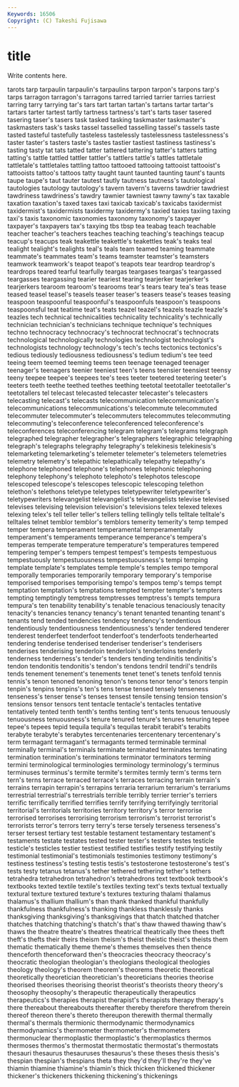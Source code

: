 ```yaml
---
Keywords: 16506 
Copyright: (C) Takeshi Fujisawa
---
```


# title

Write contents here.

tarots tarp tarpaulin tarpaulin's tarpaulins tarpon tarpon's tarpons tarp's tarps
tarragon tarragon's tarragons tarred tarried tarrier tarries tarriest tarring tarry
tarrying tar's tars tart tartan tartan's tartans tartar tartar's tartars
tarter tartest tartly tartness tartness's tart's tarts taser tasered tasering
taser's tasers task tasked tasking taskmaster taskmaster's taskmasters task's tasks
tassel tasselled tasselling tassel's tassels taste tasted tasteful tastefully tasteless
tastelessly tastelessness tastelessness's taster taster's tasters taste's tastes tastier tastiest
tastiness tastiness's tasting tasty tat tats tatted tatter tattered tattering
tatter's tatters tatting tatting's tattle tattled tattler tattler's tattlers tattle's
tattles tattletale tattletale's tattletales tattling tattoo tattooed tattooing tattooist tattooist's
tattooists tattoo's tattoos tatty taught taunt taunted taunting taunt's taunts
taupe taupe's taut tauter tautest tautly tautness tautness's tautological tautologies
tautology tautology's tavern tavern's taverns tawdrier tawdriest tawdriness tawdriness's tawdry
tawnier tawniest tawny tawny's tax taxable taxation taxation's taxed taxes
taxi taxicab taxicab's taxicabs taxidermist taxidermist's taxidermists taxidermy taxidermy's taxied
taxies taxiing taxing taxi's taxis taxonomic taxonomies taxonomy taxonomy's taxpayer
taxpayer's taxpayers tax's taxying tbs tbsp tea teabag teach teachable
teacher teacher's teachers teaches teaching teaching's teachings teacup teacup's teacups
teak teakettle teakettle's teakettles teak's teaks teal tealight tealight's tealights
teal's teals team teamed teaming teammate teammate's teammates team's teams
teamster teamster's teamsters teamwork teamwork's teapot teapot's teapots tear teardrop
teardrop's teardrops teared tearful tearfully teargas teargases teargas's teargassed teargasses
teargassing tearier teariest tearing tearjerker tearjerker's tearjerkers tearoom tearoom's tearooms
tear's tears teary tea's teas tease teased teasel teasel's teasels
teaser teaser's teasers tease's teases teasing teaspoon teaspoonful teaspoonful's teaspoonfuls
teaspoon's teaspoons teaspoonsful teat teatime teat's teats teazel teazel's teazels
teazle teazle's teazles tech technical technicalities technicality technicality's technically technician
technician's technicians technique technique's techniques techno technocracy technocracy's technocrat technocrat's
technocrats technological technologically technologies technologist technologist's technologists technology technology's tech's
techs tectonics tectonics's tedious tediously tediousness tediousness's tedium tedium's tee
teed teeing teem teemed teeming teems teen teenage teenaged teenager
teenager's teenagers teenier teeniest teen's teens teensier teensiest teensy teeny
teepee teepee's teepees tee's tees teeter teetered teetering teeter's teeters
teeth teethe teethed teethes teething teetotal teetotaller teetotaller's teetotallers tel
telecast telecasted telecaster telecaster's telecasters telecasting telecast's telecasts telecommunication telecommunication's
telecommunications telecommunications's telecommute telecommuted telecommuter telecommuter's telecommuters telecommutes telecommuting telecommuting's
teleconference teleconferenced teleconference's teleconferences teleconferencing telegram telegram's telegrams telegraph telegraphed
telegrapher telegrapher's telegraphers telegraphic telegraphing telegraph's telegraphs telegraphy telegraphy's telekinesis
telekinesis's telemarketing telemarketing's telemeter telemeter's telemeters telemetries telemetry telemetry's telepathic
telepathically telepathy telepathy's telephone telephoned telephone's telephones telephonic telephoning telephony
telephony's telephoto telephoto's telephotos telescope telescoped telescope's telescopes telescopic telescoping
telethon telethon's telethons teletype teletypes teletypewriter teletypewriter's teletypewriters televangelist televangelist's
televangelists televise televised televises televising television television's televisions telex telexed
telexes telexing telex's tell teller teller's tellers telling tellingly tells
telltale telltale's telltales telnet temblor temblor's temblors temerity temerity's temp
temped temper tempera temperament temperamental temperamentally temperament's temperaments temperance temperance's
tempera's temperas temperate temperature temperature's temperatures tempered tempering temper's tempers
tempest tempest's tempests tempestuous tempestuously tempestuousness tempestuousness's tempi temping template
template's templates temple temple's temples tempo temporal temporally temporaries temporarily
temporary temporary's temporise temporised temporises temporising tempo's tempos temp's temps
tempt temptation temptation's temptations tempted tempter tempter's tempters tempting temptingly
temptress temptresses temptress's tempts tempura tempura's ten tenability tenability's tenable
tenacious tenaciously tenacity tenacity's tenancies tenancy tenancy's tenant tenanted tenanting
tenant's tenants tend tended tendencies tendency tendency's tendentious tendentiously tendentiousness
tendentiousness's tender tendered tenderer tenderest tenderfeet tenderfoot tenderfoot's tenderfoots tenderhearted
tendering tenderise tenderised tenderiser tenderiser's tenderisers tenderises tenderising tenderloin tenderloin's
tenderloins tenderly tenderness tenderness's tender's tenders tending tendinitis tendinitis's tendon
tendonitis tendonitis's tendon's tendons tendril tendril's tendrils tends tenement tenement's
tenements tenet tenet's tenets tenfold tennis tennis's tenon tenoned tenoning
tenon's tenons tenor tenor's tenors tenpin tenpin's tenpins tenpins's ten's
tens tense tensed tensely tenseness tenseness's tenser tense's tenses tensest
tensile tensing tension tension's tensions tensor tensors tent tentacle tentacle's
tentacles tentative tentatively tented tenth tenth's tenths tenting tent's tents
tenuous tenuously tenuousness tenuousness's tenure tenured tenure's tenures tenuring tepee
tepee's tepees tepid tequila tequila's tequilas terabit terabit's terabits terabyte
terabyte's terabytes tercentenaries tercentenary tercentenary's term termagant termagant's termagants termed
terminable terminal terminally terminal's terminals terminate terminated terminates terminating termination
termination's terminations terminator terminators terming termini terminological terminologies terminology terminology's
terminus terminuses terminus's termite termite's termites termly term's terms tern
tern's terns terrace terraced terrace's terraces terracing terrain terrain's terrains
terrapin terrapin's terrapins terraria terrarium terrarium's terrariums terrestrial terrestrial's terrestrials
terrible terribly terrier terrier's terriers terrific terrifically terrified terrifies terrify
terrifying terrifyingly territorial territorial's territorials territories territory territory's terror terrorise
terrorised terrorises terrorising terrorism terrorism's terrorist terrorist's terrorists terror's terrors
terry terry's terse tersely terseness terseness's terser tersest tertiary test
testable testament testamentary testament's testaments testate testates tested tester tester's
testers testes testicle testicle's testicles testier testiest testified testifies testify
testifying testily testimonial testimonial's testimonials testimonies testimony testimony's testiness testiness's
testing testis testis's testosterone testosterone's test's tests testy tetanus tetanus's
tether tethered tethering tether's tethers tetrahedra tetrahedron tetrahedron's tetrahedrons text
textbook textbook's textbooks texted textile textile's textiles texting text's texts
textual textually textural texture textured texture's textures texturing thalami thalamus
thalamus's thallium thallium's than thank thanked thankful thankfully thankfulness thankfulness's
thanking thankless thanklessly thanks thanksgiving thanksgiving's thanksgivings that thatch thatched
thatcher thatches thatching thatching's thatch's that's thaw thawed thawing thaw's
thaws the theatre theatre's theatres theatrical theatrically thee thees theft
theft's thefts their theirs theism theism's theist theistic theist's theists
them thematic thematically theme theme's themes themselves then thence thenceforth
thenceforward then's theocracies theocracy theocracy's theocratic theologian theologian's theologians theological
theologies theology theology's theorem theorem's theorems theoretic theoretical theoretically theoretician
theoretician's theoreticians theories theorise theorised theorises theorising theorist theorist's theorists
theory theory's theosophy theosophy's therapeutic therapeutically therapeutics therapeutics's therapies therapist
therapist's therapists therapy therapy's there thereabout thereabouts thereafter thereby therefore
therefrom therein thereof thereon there's thereto thereupon therewith thermal thermally
thermal's thermals thermionic thermodynamic thermodynamics thermodynamics's thermometer thermometer's thermometers thermonuclear
thermoplastic thermoplastic's thermoplastics thermos thermoses thermos's thermostat thermostatic thermostat's thermostats
thesauri thesaurus thesauruses thesaurus's these theses thesis thesis's thespian thespian's
thespians theta they they'd they'll they're they've thiamin thiamine thiamine's
thiamin's thick thicken thickened thickener thickener's thickeners thickening thickening's thickenings
